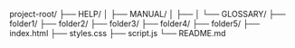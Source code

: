 project-root/
├── HELP/
│   ├── MANUAL/
│   ├──
│   └── GLOSSARY/
├── folder1/
├── folder2/
├── folder3/
├── folder4/
├── folder5/
├── index.html
├── styles.css
├── script.js
└── README.md
